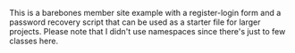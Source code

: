 This is a barebones member site example with a register-login form and a password recovery script that can be used as a starter file for larger projects. Please note that I didn't use namespaces since there's just to few classes here.

